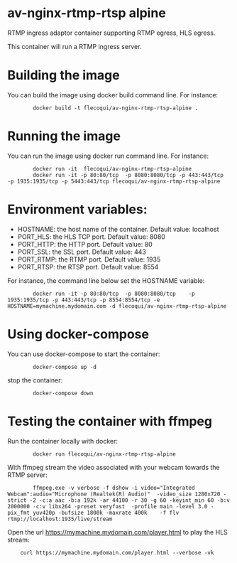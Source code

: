 # av-nginx-rtmp-rtsp alpine
RTMP ingress adaptor container supporting RTMP egress, HLS egress.

This container will run a RTMP ingress server.

# Building the image
You can build the image using docker build command line.
For instance:

            docker build -t flecoqui/av-nginx-rtmp-rtsp-alpine .


# Running the image
You can run the image using docker run command line.
For instance:

            docker run -it  flecoqui/av-nginx-rtmp-rtsp-alpine 
            docker run -it -p 80:80/tcp  -p 8080:8080/tcp -p 443:443/tcp    -p 1935:1935/tcp -p 5443:443/tcp flecoqui/av-nginx-rtmp-rtsp-alpine 


# Environment variables:

- HOSTNAME: the host name of the container. Default value: localhost
- PORT_HLS: the HLS TCP port. Default value: 8080
- PORT_HTTP: the HTTP port. Default value: 80
- PORT_SSL: the SSL port. Default value: 443
- PORT_RTMP: the RTMP port. Default value: 1935
- PORT_RTSP: the RTSP port. Default value: 8554

For instance, the command line below set the HOSTNAME variable:

            docker run -it -p 80:80/tcp  -p 8080:8080/tcp    -p 1935:1935/tcp -p 443:443/tcp -p 8554:8554/tcp -e HOSTNAME=mymachine.mydomain.com -d flecoqui/av-nginx-rtmp-rtsp-alpine

# Using docker-compose
You can use docker-compose to start the container:

            docker-compose up -d

stop the container:

            docker-compose down


# Testing the container with ffmpeg
Run the container locally with docker:

            docker run flecoqui/av-nginx-rtmp-rtsp-alpine

With ffmpeg stream the video associated with your webcam towards the RTMP server:

            ffmpeg.exe -v verbose -f dshow -i video="Integrated Webcam":audio="Microphone (Realtek(R) Audio)"  -video_size 1280x720 -strict -2 -c:a aac -b:a 192k -ar 44100 -r 30 -g 60 -keyint_min 60 -b:v 2000000 -c:v libx264 -preset veryfast  -profile main -level 3.0 -pix_fmt yuv420p -bufsize 1800k -maxrate 400k    -f flv rtmp://localhost:1935/live/stream

Open the url https://mymachine.mydomain.com/player.html to play the HLS stream:

        curl https://mymachine.mydomain.com/player.html --verbose -vk